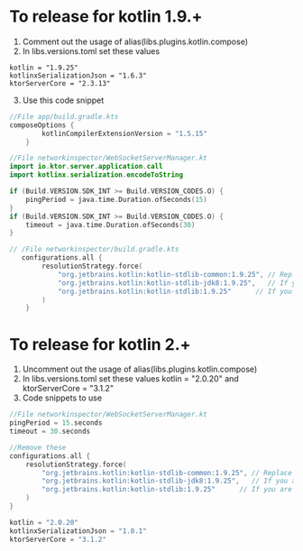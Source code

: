# To release for kotlin 1.9.+
1. Comment out the usage of alias(libs.plugins.kotlin.compose)
2. In libs.versions.toml set these values
```
kotlin = "1.9.25"
kotlinxSerializationJson = "1.6.3"
ktorServerCore = "2.3.13"
```
3. Use this code snippet
```kotlin
//File app/build.gradle.kts
composeOptions {
        kotlinCompilerExtensionVersion = "1.5.15"
    }
```

```kotlin
//File networkinspector/WebSocketServerManager.kt
import io.ktor.server.application.call
import kotlinx.serialization.encodeToString

if (Build.VERSION.SDK_INT >= Build.VERSION_CODES.O) {
    pingPeriod = java.time.Duration.ofSeconds(15)
}
if (Build.VERSION.SDK_INT >= Build.VERSION_CODES.O) {
    timeout = java.time.Duration.ofSeconds(30)
}
```

```kotlin
// /File networkinspector/build.gradle.kts
   configurations.all {
        resolutionStrategy.force(
            "org.jetbrains.kotlin:kotlin-stdlib-common:1.9.25", // Replace with your desired 1.9.x version
            "org.jetbrains.kotlin:kotlin-stdlib-jdk8:1.9.25",   // If you are using JDK 8 stdlib
            "org.jetbrains.kotlin:kotlin-stdlib:1.9.25"      // If you are using the platform stdlib
        )
    }
```

# To release for kotlin 2.+
1. Uncomment out the usage of alias(libs.plugins.kotlin.compose)
2. In libs.versions.toml set these values kotlin = "2.0.20" and ktorServerCore = "3.1.2"
3. Code snippets to use
```kotlin
//File networkinspector/WebSocketServerManager.kt
pingPeriod = 15.seconds
timeout = 30.seconds
```

```kotlin
//Remove these
configurations.all {
    resolutionStrategy.force(
        "org.jetbrains.kotlin:kotlin-stdlib-common:1.9.25", // Replace with your desired 1.9.x version
        "org.jetbrains.kotlin:kotlin-stdlib-jdk8:1.9.25",   // If you are using JDK 8 stdlib
        "org.jetbrains.kotlin:kotlin-stdlib:1.9.25"      // If you are using the platform stdlib
    )
}
```

```kotlin
kotlin = "2.0.20"
kotlinxSerializationJson = "1.8.1"
ktorServerCore = "3.1.2"
```